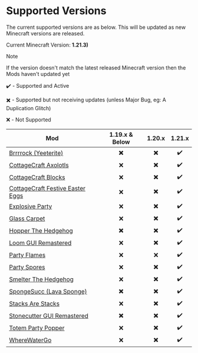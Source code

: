 # Supported Versions
The current supported versions are as below. This will be updated as new Minecraft versions are released.

Current Minecraft Version: **1.21.3)**
> [!NOTE]
> If the version doesn't match the latest released Minecraft version then the Mods haven't updated yet

✔️ - Supported and Active

✖️ - Supported but not receiving updates (unless Major Bug, eg: A Duplication Glitch)

❌ - Not Supported

| Mod                                                                                    | 1.19.x & Below  | 1.20.x | 1.21.x | 
| -------------------------------------------------------------------------------------- | :-----------: | :----: | :----: |
| [Brrrrock (Yeeterite)](https://modrinth.com/mod/yeeterite)                             | ✖️ | ✖️ | ✔️ |
| [CottageCraft Axolotls](https://modrinth.com/mod/cottagecraft-axolotls)                | ❌ | ✖️ | ✔️ |
| [CottageCraft Blocks](https://modrinth.com/mod/cottagecraft-mod)                       | ❌ | ✖️ | ✔️ |
| [CottageCraft Festive Easter Eggs](https://modrinth.com/mod/cottagecraft-festive-eggs) | ❌ | ✖️ | ✔️ |
| [Explosive Party](https://modrinth.com/mod/explosive-party)                            | ❌ | ✖️ | ✔️ |
| [Glass Carpet](https://modrinth.com/mod/glass-carpet)                                  | ❌ | ✖️ | ✔️ |
| [Hopper The Hedgehog](https://modrinth.com/mod/hopper-the-hedgehog)                    | ✖️ | ✖️ | ✔️ |
| [Loom GUI Remastered](https://modrinth.com/mod/loom-gui-remastered)                    | ❌ | ✖️ | ✔️ |
| [Party Flames](https://modrinth.com/mod/party-flames)                                  | ❌ | ❌ | ✔️ |
| [Party Spores](https://modrinth.com/mod/party-spores)                                  | ❌ | ✖️ | ✔️ |
| [Smelter The Hedgehog](https://modrinth.com/mod/smelter-the-hedgehog)                  | ❌ | ✖️ | ✔️ |
| [SpongeSucc (Lava Sponge)](https://modrinth.com/mod/spongesucc)                        | ✖️ | ✖️ | ✔️ |
| [Stacks Are Stacks](https://modrinth.com/mod/stacks-are-stacks)                        | ❌ | ✖️ | ✔️ |
| [Stonecutter GUI Remastered](https://modrinth.com/mod/stonecutter-gui-remastered)      | ✖️ | ✖️ | ✔️ |
| [Totem Party Popper](https://modrinth.com/mod/totem-party-popper)                      | ❌ | ✖️ | ✔️ |
| [WhereWaterGo](https://modrinth.com/mod/wwg)                                           | ❌ | ✖️ | ✔️ |
